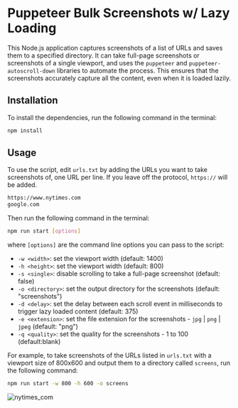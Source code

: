 # Puppeteer Bulk Screenshots w/ Lazy Loading

This Node.js application captures screenshots of a list of URLs and saves them to a specified directory. It can take full-page screenshots or screenshots of a single viewport, and uses the `puppeteer` and `puppeteer-autoscroll-down` libraries to automate the process. This ensures that the screenshots accurately capture all the content, even when it is loaded lazily.

## Installation

To install the dependencies, run the following command in the terminal:

```bash
npm install
```

## Usage

To use the script, edit `urls.txt` by adding the URLs you want to take screenshots of, one URL per line. If you leave off the protocol, `https://` will be added.

```bash
https://www.nytimes.com
google.com
```

Then run the following command in the terminal:

```bash
npm run start [options]
```

where `[options]` are the command line options you can pass to the script:

- `-w <width>`: set the viewport width (default: 1400)
- `-h <height>`: set the viewport width (default: 800)
- `-s <single>`: disable scrolling to take a full-page screenshot (default: false)
- `-o <directory>`: set the output directory for the screenshots (default: "screenshots")
- `-d <delay>`: set the delay between each scroll event in milliseconds to trigger lazy loaded content (default: 375)
- `-e <extension>`: set the file extension for the screenshots - `jpg` | `png` | `jpeg` (default: "png")
- `-q <quality>`: set the quality for the screenshots - 1 to 100 (default:blank)

For example, to take screenshots of the URLs listed in `urls.txt` with a viewport size of 800x600 and output them to a directory called `screens`, run the following command:

```bash
npm run start -w 800 -h 600 -o screens
```
![nytimes_com](https://user-images.githubusercontent.com/490988/227745739-626f2413-3315-4c06-a1b5-8c2779c8347f.jpg)
